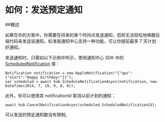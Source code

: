 <properties
	pageTitle="如何发送预定通知 | Azure"
	description="本主题介绍如何使用 Azure 通知中心发送预定通知。"
	services="notification-hubs"
	documentationCenter=".net"
	keywords="推送通知,push notification,计划推送通知"
	authors="wesmc7777"
	manager="erikre"
	editor=""/>
<tags
	ms.service="notification-hubs"
	ms.date="04/11/2016"
	wacn.date=""/>

# 如何：发送预定通知


##概述

如果在你的方案中，你需要在将来的某个时间点发送通知，但却无法轻松地唤醒后端代码来发送该通知。标准层通知中心支持一种功能，可让你提前最多 7 天计划好通知。

发送通知时，只需如以下示例中所示，使用通知中心 SDK 中的 [ScheduledNotification](https://msdn.microsoft.com/library/microsoft.azure.notificationhubs.schedulednotification.aspx) 类：

	Notification notification = new AppleNotification("{"aps":{"alert":"Happy birthday!"}}");
	var scheduled = await hub.ScheduleNotificationAsync(notification, new DateTime(2014, 7, 19, 0, 0, 0));

此外，你可以使用其 notificationId 取消以前计划的通知：

	await hub.CancelNotificationAsync(scheduled.ScheduledNotificationId);

可以发送的预定通知数没有限制。

<!---HONumber=Mooncake_0704_2016-->